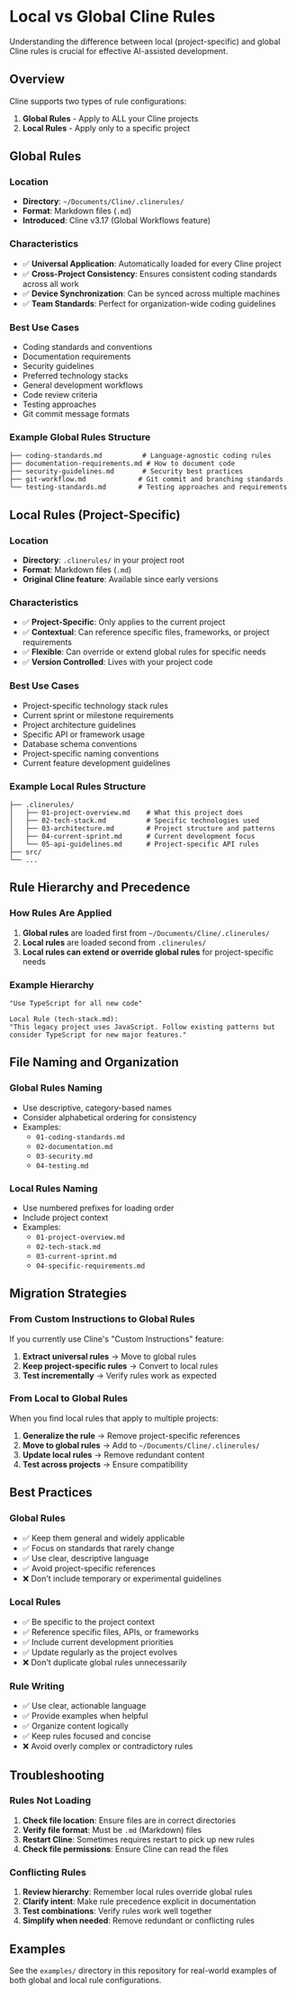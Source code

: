 # Local vs Global Cline Rules

Understanding the difference between local (project-specific) and global Cline rules is crucial for effective AI-assisted development.

## Overview

Cline supports two types of rule configurations:

1. **Global Rules** - Apply to ALL your Cline projects
2. **Local Rules** - Apply only to a specific project

## Global Rules

### Location

- **Directory**: `~/Documents/Cline/.clinerules/`
- **Format**: Markdown files (`.md`)
- **Introduced**: Cline v3.17 (Global Workflows feature)

### Characteristics

- ✅ **Universal Application**: Automatically loaded for every Cline project
- ✅ **Cross-Project Consistency**: Ensures consistent coding standards across all work
- ✅ **Device Synchronization**: Can be synced across multiple machines
- ✅ **Team Standards**: Perfect for organization-wide coding guidelines

### Best Use Cases

- Coding standards and conventions
- Documentation requirements
- Security guidelines
- Preferred technology stacks
- General development workflows
- Code review criteria
- Testing approaches
- Git commit message formats

### Example Global Rules Structure

```~/Documents/Cline/.clinerules/
├── coding-standards.md          # Language-agnostic coding rules
├── documentation-requirements.md # How to document code
├── security-guidelines.md       # Security best practices
├── git-workflow.md             # Git commit and branching standards
└── testing-standards.md        # Testing approaches and requirements
```

## Local Rules (Project-Specific)

### Location

- **Directory**: `.clinerules/` in your project root
- **Format**: Markdown files (`.md`)
- **Original Cline feature**: Available since early versions

### Characteristics

- ✅ **Project-Specific**: Only applies to the current project
- ✅ **Contextual**: Can reference specific files, frameworks, or project requirements
- ✅ **Flexible**: Can override or extend global rules for specific needs
- ✅ **Version Controlled**: Lives with your project code

### Best Use Cases

- Project-specific technology stack rules
- Current sprint or milestone requirements
- Project architecture guidelines
- Specific API or framework usage
- Database schema conventions
- Project-specific naming conventions
- Current feature development guidelines

### Example Local Rules Structure

```your-project/
├── .clinerules/
│   ├── 01-project-overview.md    # What this project does
│   ├── 02-tech-stack.md          # Specific technologies used
│   ├── 03-architecture.md        # Project structure and patterns
│   ├── 04-current-sprint.md      # Current development focus
│   └── 05-api-guidelines.md      # Project-specific API rules
├── src/
└── ...
```

## Rule Hierarchy and Precedence

### How Rules Are Applied

1. **Global rules** are loaded first from `~/Documents/Cline/.clinerules/`
2. **Local rules** are loaded second from `.clinerules/`
3. **Local rules can extend or override global rules** for project-specific needs

### Example Hierarchy

```Global Rule (coding-standards.md):
"Use TypeScript for all new code"

Local Rule (tech-stack.md):
"This legacy project uses JavaScript. Follow existing patterns but consider TypeScript for new major features."
```

## File Naming and Organization

### Global Rules Naming

- Use descriptive, category-based names
- Consider alphabetical ordering for consistency
- Examples:
  - `01-coding-standards.md`
  - `02-documentation.md`
  - `03-security.md`
  - `04-testing.md`

### Local Rules Naming

- Use numbered prefixes for loading order
- Include project context
- Examples:
  - `01-project-overview.md`
  - `02-tech-stack.md`
  - `03-current-sprint.md`
  - `04-specific-requirements.md`

## Migration Strategies

### From Custom Instructions to Global Rules

If you currently use Cline's "Custom Instructions" feature:

1. **Extract universal rules** → Move to global rules
2. **Keep project-specific rules** → Convert to local rules
3. **Test incrementally** → Verify rules work as expected

### From Local to Global Rules

When you find local rules that apply to multiple projects:

1. **Generalize the rule** → Remove project-specific references
2. **Move to global rules** → Add to `~/Documents/Cline/.clinerules/`
3. **Update local rules** → Remove redundant content
4. **Test across projects** → Ensure compatibility

## Best Practices

### Global Rules

- ✅ Keep them general and widely applicable
- ✅ Focus on standards that rarely change
- ✅ Use clear, descriptive language
- ✅ Avoid project-specific references
- ❌ Don't include temporary or experimental guidelines

### Local Rules

- ✅ Be specific to the project context
- ✅ Reference specific files, APIs, or frameworks
- ✅ Include current development priorities
- ✅ Update regularly as the project evolves
- ❌ Don't duplicate global rules unnecessarily

### Rule Writing

- ✅ Use clear, actionable language
- ✅ Provide examples when helpful
- ✅ Organize content logically
- ✅ Keep rules focused and concise
- ❌ Avoid overly complex or contradictory rules

## Troubleshooting

### Rules Not Loading

1. **Check file location**: Ensure files are in correct directories
2. **Verify file format**: Must be `.md` (Markdown) files
3. **Restart Cline**: Sometimes requires restart to pick up new rules
4. **Check file permissions**: Ensure Cline can read the files

### Conflicting Rules

1. **Review hierarchy**: Remember local rules override global rules
2. **Clarify intent**: Make rule precedence explicit in documentation
3. **Test combinations**: Verify rules work well together
4. **Simplify when needed**: Remove redundant or conflicting rules

## Examples

See the `examples/` directory in this repository for real-world examples of both global and local rule configurations.
